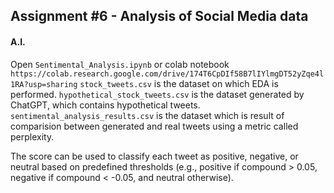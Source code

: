 ## Assignment #6 - Analysis of Social Media data

#### A.I. 

Open `Sentimental_Analysis.ipynb` or colab notebook `https://colab.research.google.com/drive/174T6CpDIf58B7lIYlmgDT52yZqe4l1RA?usp=sharing`
`stock_tweets.csv` is the dataset on which EDA is performed.
`hypothetical_stock_tweets.csv` is the dataset generated by ChatGPT, which contains hypothetical tweets.
`sentimental_analysis_results.csv` is the dataset which is result of comparision between generated and real tweets using a metric called perplexity.

The score can be used to classify each tweet as positive, negative, or neutral based on predefined thresholds (e.g., positive if compound > 0.05, negative if compound < -0.05, and neutral otherwise).



